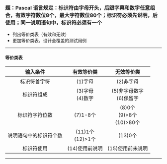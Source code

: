 ### 题：Pascal 语言规定：标识符由字母开头，后跟字幕和数字任意组合，有效字符数位8个，最大字符数位80个；标识符必须先说明，后使用；同一说明语句中，标识符必须有一个
* 列出等价类表（有效和无效）
* 更加等价类表，设计全覆盖的测试用例

***
#### 等价类表
|输入条件|有效等价类|无效等价类|
|:----:|:----:|:----:|
|标识符首字符|(1)字母|(2)非字母
|标识符组成|(3)字母<br>(4)数字|(5)非字母数字<br>(6)保留字
|标识符字符位数|(7)1-8个|(8)0个<br>(9)>8个<br>(10)>80个
|说明语句中的标识符个数|(11)1个<br>(12)>1个|(13)0个
|标识符使用|(14)使用前说明|(15)使用前未说明
***

